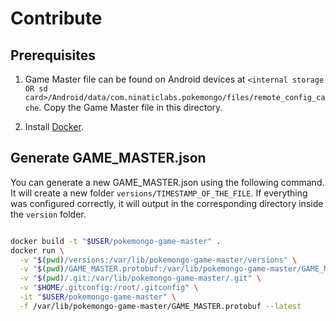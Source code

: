 # Contribute

## Prerequisites

1. Game Master file can be found on Android devices at `<internal storage OR sd card>/Android/data/com.ninaticlabs.pokemongo/files/remote_config_cache`. Copy the Game Master file in this directory.

2. Install [Docker](https://docs.docker.com/install/).

## Generate GAME_MASTER.json

You can generate a new GAME_MASTER.json using the following command.
It will create a new folder `versions/TIMESTAMP_OF_THE_FILE`.
If everything was configured correctly, it will output in the
corresponding directory inside the `version` folder.

```bash

docker build -t "$USER/pokemongo-game-master" .
docker run \
  -v "$(pwd)/versions:/var/lib/pokemongo-game-master/versions" \
  -v "$(pwd)/GAME_MASTER.protobuf:/var/lib/pokemongo-game-master/GAME_MASTER.protobuf" \
  -v "$(pwd)/.git:/var/lib/pokemongo-game-master/.git" \
  -v "$HOME/.gitconfig:/root/.gitconfig" \
  -it "$USER/pokemongo-game-master" \
  -f /var/lib/pokemongo-game-master/GAME_MASTER.protobuf --latest

```
